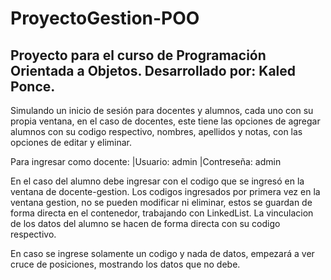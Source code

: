 # ProyectoGestion-POO
Proyecto para el curso de Programación Orientada a Objetos.
Desarrollado por: Kaled Ponce.
-------------------------------------------------------------------------------------------------------------------------------------------------------
Simulando un inicio de sesión para docentes y alumnos, cada uno con su propia ventana, en el caso de docentes, este tiene las opciones de agregar alumnos
con su codigo respectivo, nombres, apellidos y notas, con las opciones de editar y eliminar.

Para ingresar como docente:
|Usuario: admin
|Contreseña: admin

En el caso del alumno debe ingresar con el codigo que se ingresó en la ventana de docente-gestion.
Los codigos ingresados por primera vez en la ventana gestion, no se pueden modificar ni eliminar, estos se guardan de forma directa en el contenedor, 
trabajando con LinkedList. La vinculacion de los datos del alumno se hacen de forma directa con su codigo respectivo.

En caso se ingrese solamente un codigo y nada de datos, empezará a ver cruce de posiciones, mostrando los datos que no debe.


